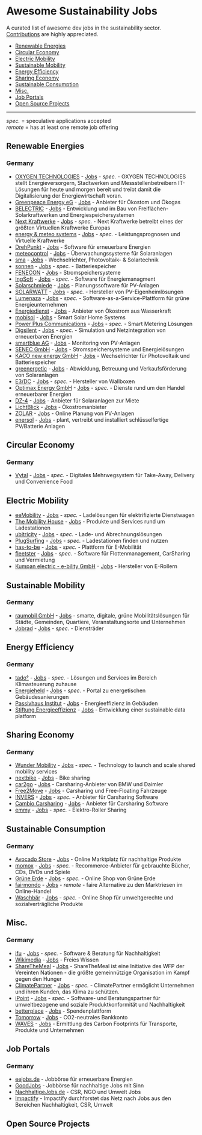 # Awesome Sustainability Jobs

A curated list of awesome dev jobs in the sustainability sector.\
[Contributions](https://github.com/pogopaule/awesome-sustainability-jobs/blob/main/CONTRIBUTING.md) are highly appreciated.

- [Renewable Energies](#renewable-energies)
- [Circular Economy](#circular-economy)
- [Electric Mobility](#electric-mobility)
- [Sustainable Mobility](#sustainable-mobility)
- [Energy Efficiency](#energy-efficiency)
- [Sharing Economy](#sharing-economy)
- [Sustainable Consumption](#sustainable-consumption)
- [Misc.](#misc)
- [Job Portals](#job-portals)
- [Open Source Projects](#open-source-projects)

---

*spec.* = speculative applications accepted\
*remote* = has at least one remote job offering

## Renewable Energies

### Germany

- [OXYGEN TECHNOLOGIES](https://www.oxygen-technologies.de/) - [Jobs](https://www.oxygen-technologies.de/ueber-uns/jobs/) - *spec.* - OXYGEN TECHNOLOGIES stellt Energieversorgern, Stadtwerken und Messstellenbetreibern IT-Lösungen für heute und morgen bereit und treibt damit die Digitalisierung der Energiewirtschaft voran.
- [Greenpeace Energy eG](https://www.greenpeace-energy.de) - [Jobs](https://www.greenpeace-energy.de/ueber-uns/karriere.html) - Anbieter für Ökostom und Ökogas
- [BELECTRIC](https://belectric.com/de/) - [Jobs](https://belectric.com/de/karriere/) - Entwicklung und im Bau von Freiflächen-Solarkraftwerken und Energiespeichersystemen
- [Next Kraftwerke](https://www.next-kraftwerke.de/) - [Jobs](https://www.next-kraftwerke.de/jobs) - *spec.* - Next Kraftwerke betreibt eines der größten Virtuellen Kraftwerke Europas
- [energy & meteo systems](https://www.energymeteo.de) - [Jobs](https://www.energymeteo.de/ueber_uns/jobs.php) - *spec.* - Leistungsprognosen und Virtuelle Kraftwerke
- [DrehPunkt](https://drehpunkt.de) - [Jobs](https://drehpunkt.de/jobs/) - Software für erneuerbare Energien
- [meteocontrol](https://www.meteocontrol.com) - [Jobs](https://www.meteocontrol.com/karriere/stellenangebote/) - Überwachungssysteme für Solaranlagen
- [sma](https://www.sma.de/) - [Jobs](https://www.sma.jobs/go/Stellenangebote/3798401/) - Wechselrichter, Photovoltaik- & Solartechnik
- [sonnen](https://sonnen.de/) - [Jobs](https://jobs.sonnen.de/) - *spec.* - Batteriespeicher
- [FENECON](https://fenecon.de) - [Jobs](https://www1.fenecon.de/karriere/) - Stromspeichersysteme
- [IngSoft](https://energiemanagement.ingsoft.de/) - [Jobs](https://energiemanagement.ingsoft.de/de/karriere.html) - *spec.* - Software für Energiemanagment
- [Solarschmiede](https://www.solarschmiede.de) - [Jobs](https://www.solarschmiede.de/de/karriere/) - Planungssoftware für PV-Anlagen
- [SOLARWATT](https://www.solarwatt.de/) - [Jobs](https://www.solarwatt.de/ueber-uns/karriere#engineering) - *spec.* - Hersteller von PV-Eigenheimlösungen
- [Lumenaza](https://www.lumenaza.de/) - [Jobs](https://www.lumenaza.de/de/jobs/) - *spec.* - Software-as-a-Service-Plattform für grüne Energieunternehmen
- [Energiedienst](https://www.energiedienst.de/) - [Jobs](https://www.energiedienst.de/karriere/offene-stellen/) - Anbieter von Ökostrom aus Wasserkraft
- [mobisol](http://www.plugintheworld.com/) - [Jobs](https://plugintheworld.com/careers/) - Smart Solar Home Systems
- [Power Plus Communications](https://www.ppc-ag.de) - [Jobs](https://www.ppc-ag.de/karriere/) - *spec.* - Smart Metering Lösungen
- [Digsilent](https://www.digsilent.de/de/home.html) - [Jobs](https://www.digsilent.de/de/stellenangebote.html) - *spec.* - Simulation und Netzintegration von erneuerbaren Energien
- [smartblue AG](http://www.smartblue.de) - [Jobs](https://www.smartblue.de/jobs/) - Monitoring von PV-Anlagen
- [SENEC GmbH](https://www.senec.com) - [Jobs](https://senec-jobs.personio.de/) - Stromspeicher­systeme und Energielösungen
- [KACO new energy GmbH](https://kaco-newenergy.com) - [Jobs](https://kaco-newenergy.com/de/karriere/stellenangebote/) - Wechselrichter für Photovoltaik und Batteriespeicher
- [greenergetic](https://www.greenergetic.de) - [Jobs](https://www.greenergetic.de/unternehmen/werde-ein-teil-von-greenergetic) - Abwicklung, Betreuung und Verkaufsförderung von Solaranlagen
- [E3/DC](https://www.e3dc.com/) - [Jobs](https://www.e3dc.com/unternehmen/karriere/) - *spec.* - Hersteller von Wallboxen
- [Optimax Energy GmbH](https://www.optimax-energy.de) - [Jobs](https://www.optimax-energy.de/index.php/karriere) - *spec.* - Dienste rund um den Handel erneuerbarer Energien
- [DZ-4](https://www.dz-4.de/) - [Jobs](https://dz4-jobs.personio.de/) - Anbieter für Solaranlagen zur Miete
- [LichtBlick](https://www.lichtblick.de) - [Jobs](https://www.lichtblick.de/karriere/jobs/) - Ökostromanbieter
- [ZOLAR](https://www.zolar.de/) - [Jobs](https://www.zolar.de/karriere/office-jobs) - Online Planung von PV-Anlagen
- [enersol](https://www.enersol.eu/jobs/) - [Jobs](https://www.enersol.eu/jobs/) - plant, vertreibt und installiert schlüsselfertige PV/Batterie Anlagen

## Circular Economy

### Germany

- [Vytal](https://www.vytal.org/) - [Jobs](https://www.vytal.org/jobs) - *spec.* - Digitales Mehrwegsystem für Take-Away, Delivery und Convenience Food

## Electric Mobility

- [eeMobility](https://www.ee-mobility.com) - [Jobs](https://ee-mobility.com/karriere/) - *spec.* - Ladelösungen für elektrifizierte Dienstwagen
- [The Mobility House](https://www.mobilityhouse.com) - [Jobs](https://www.mobilityhouse.com/de_de/karriere) - Produkte und Services rund um Ladestationen
- [ubitricity](https://www.ubitricity.com) - [Jobs](https://www.ubitricity.com/jobs/) - *spec.* - Lade- und Abrechnungslösungen
- [PlugSurfing](https://www.plugsurfing.com) - [Jobs](https://www.plugsurfing.com/career) - *spec.* - Ladestationen finden und nutzen
- [has-to-be](https://has-to-be.com) - [Jobs](https://has-to-be.com/de/karriere/) - *spec.* - Plattform für E-Mobilität
- [fleetster](https://www.fleetster.de) - [Jobs](https://www.fleetster.de/fleetster-team) - *spec.* - Software für Flottenmanagement, CarSharing und Vermietung
- [Kumpan electric - e-bility GmbH](https://www.kumpan-electric.com/) - [Jobs](https://www.kumpan-electric.com/karriere/) - Hersteller von E-Rollern

## Sustainable Mobility

### Germany

- [raumobil GmbH](https://www.raumobil.com) - [Jobs](https://www.raumobil.com/jobs) - smarte, digitale, grüne Mobilitätslösungen für Städte, Gemeinden, Quartiere, Veranstaltungsorte und Unternehmen
- [Jobrad](https://www.jobrad.org) - [Jobs](https://www.jobrad.org/ueber-uns/karriere.html) - *spec.* - Diensträder

## Energy Efficiency

### Germany

- [tado°](https://www.tado.com/) - [Jobs](https://www.tado.com/de-de/arbeiten-bei-tado) - *spec.* - Lösungen und Services im Bereich Klimasteuerung zuhause
- [Energieheld](https://www.energieheld.de/) - [Jobs](https://www.energieheld.de/ueber-uns/karriere/jobs) - *spec.* - Portal zu energetischen Gebäudesanierungen
- [Passivhaus Institut](https://passiv.de/) - [Jobs](https://passiv.de/de/01_passivhausinstitut/05_stellenangebote/05_stellenangebote.htm) - Energieeffizienz in Gebäuden
- [Stiftung Energieeffizienz](https://stiftung-energieeffizienz.org/) - [Jobs](https://www.eejobs.de/angebote/index.html?z=alle&katz=789b6cdef1ghijkmtulnopqrs5&jtz=12&s=java&id=88697&anz=html) - Entwicklung einer sustainable data platform

## Sharing Economy

### Germany

- [Wunder Mobility](https://www.wundermobility.com/) - [Jobs](https://www.wundermobility.com/careers/jobs) - *spec.* - Technology to launch and scale shared mobility services
- [nextbike](https://www.nextbike.de) - [Jobs](https://www.nextbike.net/jobs/) - Bike sharing
- [car2go](https://www.share-now.com/de/de/) - [Jobs](https://boards.greenhouse.io/joinsharenow) -
 Carsharing-Anbieter von BMW und Daimler
- [Free2Move](https://www.free2move.com) - [Jobs](https://www.free2move.com/de-DE/job-offers) - Carsharing und Free-Floating Fahrzeuge
- [INVERS](https://invers.com) - [Jobs](https://invers.com/de/karriere/) - *spec.* - Anbieter für Carsharing Software
- [Cambio Carsharing](https://www.cambio-carsharing.de/) - [Jobs](https://www.cambio-carsharing.de/cms/carsharing/de/1/cms?cms_knschluessel=JOBS) - Anbieter für Carsharing Software
- [emmy](https://emmy-sharing.de/) - [Jobs](https://emmy-sharing.de/stellenangebote/) - *spec.* - Elektro-Roller Sharing

## Sustainable Consumption

### Germany

- [Avocado Store](https://www.avocadostore.de/) - [Jobs](https://www.avocadostore.de/jobs) - Online Marktplatz für nachhaltige Produkte
- [momox](https://www.momox.de/) - [Jobs](https://momox-jobs.dvinci.de/de/jobs) - *spec.* - Recommerce-Anbieter für gebrauchte Bücher, CDs, DVDs und Spiele
- [Grüne Erde](https://www.grueneerde.com) - [Jobs](https://karriere.grueneerde.com/jobs/) - *spec.* - Online Shop von Grüne Erde
- [fairmondo](https://www.fairmondo.de) - [Jobs](https://www.fairmondo.de/jobs) - *remote* - faire Alternative zu den Marktriesen im Online-Handel
- [Waschbär](https://www.waschbaer.de) - [Jobs](https://www.waschbaer.de/shop/ueber-uns/karriere/stellenangebote) - *spec.* - Online Shop für umweltgerechte und sozialverträgliche Produkte


## Misc.

### Germany

- [ifu](https://www.ifu.com/) - [Jobs](https://www.ifu.com/karriere/) - *spec.* - Software & Beratung für Nachhaltigkeit
- [Wikimedia](https://www.wikimedia.de/) - [Jobs](https://wikimedia-deutschland.career.softgarden.de/) - Freies Wissen
- [ShareTheMeal](https://sharethemeal.org/de) - [Jobs](https://angel.co/company/sharethemeal-1/jobs) - ShareTheMeal ist eine Initiative des WFP der Vereinten Nationen - die größte gemeinnützige Organisation im Kampf gegen den Hunger
- [ClimatePartner](https://www.climatepartner.com/de) - [Jobs](https://www.climatepartner.com/de/karriere) - *spec.* - ClimatePartner ermöglicht Unternehmen und ihren Kunden, das Klima zu schützen.
- [iPoint](https://www.ipoint-systems.com/de/) - [Jobs](https://www.ipoint-systems.com/de/careers/) - *spec.* - Software- und Beratungspartner für umweltbezogene und soziale Produktkonformität und Nachhaltigkeit
- [betterplace](https://www.betterplace.org/de) - [Jobs](https://www.betterplace.org/c/stellen) - Spendenplattform
- [Tomorrow](https://www.tomorrow.one) - [Jobs](https://www.tomorrow.one/de-de/jobs) - CO2-neutrales Bankkonto
- [WAVES](https://waves.lu) - [Jobs](https://waves.lu/de/karriere/) - Ermittlung des Carbon Footprints für Transporte, Produkte und Unternehmen

## Job Portals

### Germany

- [eejobs.de](https://www.eejobs.de/) - Jobbörse für erneuerbare Energien
- [GoodJobs](https://goodjobs.eu/de) - Jobbörse für nachhaltige Jobs mit Sinn
- [NachhaltigeJobs.de](https://www.nachhaltigejobs.de/) - CSR, NGO und Umwelt Jobs
- [Impactify](https://impactify.de/) - Impactify durchforstet das Netz nach Jobs aus den Bereichen Nachhaltigkeit, CSR, Umwelt

## Open Source Projects
